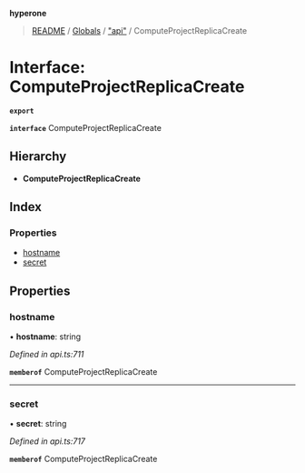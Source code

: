 **hyperone**

> [README](../README.md) / [Globals](../globals.md) / ["api"](../modules/_api_.md) / ComputeProjectReplicaCreate

# Interface: ComputeProjectReplicaCreate

**`export`** 

**`interface`** ComputeProjectReplicaCreate

## Hierarchy

* **ComputeProjectReplicaCreate**

## Index

### Properties

* [hostname](_api_.computeprojectreplicacreate.md#hostname)
* [secret](_api_.computeprojectreplicacreate.md#secret)

## Properties

### hostname

•  **hostname**: string

*Defined in api.ts:711*

**`memberof`** ComputeProjectReplicaCreate

___

### secret

•  **secret**: string

*Defined in api.ts:717*

**`memberof`** ComputeProjectReplicaCreate
